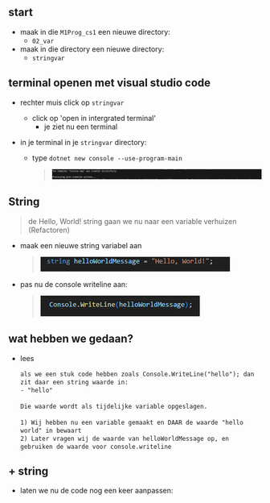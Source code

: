 
## start

- maak in die `M1Prog_cs1`  een nieuwe directory:
    - `02_var`
- maak in die directory een nieuwe directory:
    - `stringvar`

## terminal openen met visual studio code

- rechter muis click op `stringvar`
    - click op 'open in intergrated terminal'
        - je ziet nu een terminal


- in je terminal in je `stringvar` directory:
    - type `dotnet new console --use-program-main`
        > ![](img/newconsole.PNG)

## String

> de Hello, World! string gaan we nu naar een variable verhuizen (Refactoren)

- maak een nieuwe string variabel aan
    > ![](img/hellovar.PNG)

- pas nu de console writeline aan:
    > ![](img/hellovar2.PNG)

## wat hebben we gedaan?

- lees
    ```
    als we een stuk code hebben zoals Console.WriteLine("hello"); dan zit daar een string waarde in:  
    - "hello" 

    Die waarde wordt als tijdelijke variable opgeslagen.

    1) Wij hebben nu een variable gemaakt en DAAR de waarde "hello world" in bewaart
    2) Later vragen wij de waarde van helloWorldMessage op, en gebruiken de waarde voor console.writeline
    ```


## + string

- laten we nu de code nog een keer aanpassen:
